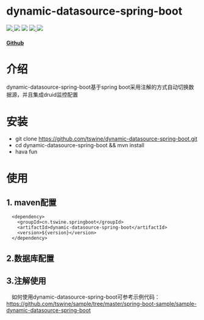 # dynamic-datasource-spring-boot

<p>
    <a href="http://www.apache.org/licenses/LICENSE-2.0.html" target="_blank">
        <img src="http://img.shields.io/:license-apache-brightgreen.svg" >
    </a>
    <a>
        <img src="https://img.shields.io/badge/release-v1.0.0-blue.svg">
    </a>
    <a>
        <img src="https://img.shields.io/badge/JDK-1.8%2B-blue.svg">
    </a>
    <a href="https://spring.io/projects/spring-boot/">
        <img src="https://img.shields.io/badge/SpringBoot-2.0%2B-blue.svg">
    </a>
    <a href="https://github.com/alibaba/druid">
        <img src="https://img.shields.io/badge/druid-1.1.18-blue.svg">
    </a>
</p>

#### [Github](https://github.com/tswine/dynamic-datasource-spring-boot)

# 介绍
dynamic-datasource-spring-boot基于spring boot采用注解的方式自动切换数据源，并且集成druid监控配置

# 安装
- git clone https://github.com/tswine/dynamic-datasource-spring-boot.git
- cd dynamic-datasource-spring-boot && mvn install
- hava fun

# 使用
## 1. maven配置
```
  <dependency>
    <groupId>cn.tswine.springboot</groupId>
    <artifactId>dynamic-datasource-spring-boot</artifactId>
    <version>${version}</version>
  </dependency>
```

## 2.数据库配置

## 3.注解使用


&emsp;如何使用dynamic-datasource-spring-boot可参考示例代码：https://github.com/tswine/sample/tree/master/spring-boot-sample/sample-dynamic-datasource-spring-boot



